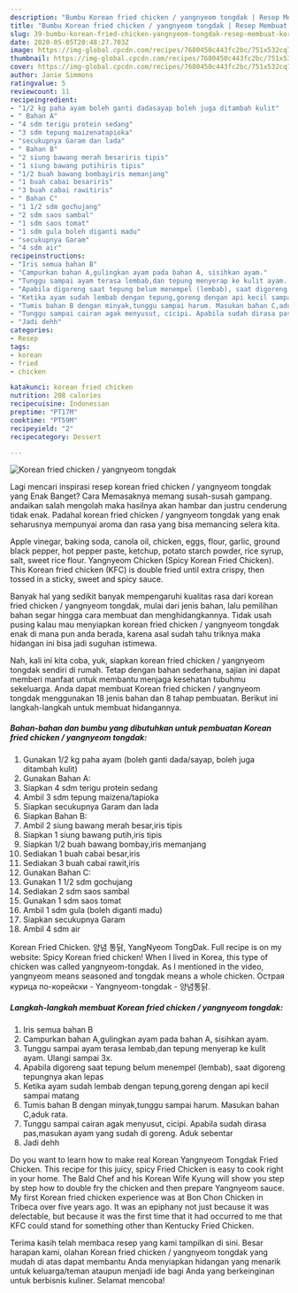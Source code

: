 ```yaml
---
description: "Bumbu Korean fried chicken / yangnyeom tongdak | Resep Membuat Korean fried chicken / yangnyeom tongdak Yang Lezat"
title: "Bumbu Korean fried chicken / yangnyeom tongdak | Resep Membuat Korean fried chicken / yangnyeom tongdak Yang Lezat"
slug: 39-bumbu-korean-fried-chicken-yangnyeom-tongdak-resep-membuat-korean-fried-chicken-yangnyeom-tongdak-yang-lezat
date: 2020-05-05T20:48:27.703Z
image: https://img-global.cpcdn.com/recipes/7680450c443fc2bc/751x532cq70/korean-fried-chicken-yangnyeom-tongdak-foto-resep-utama.jpg
thumbnail: https://img-global.cpcdn.com/recipes/7680450c443fc2bc/751x532cq70/korean-fried-chicken-yangnyeom-tongdak-foto-resep-utama.jpg
cover: https://img-global.cpcdn.com/recipes/7680450c443fc2bc/751x532cq70/korean-fried-chicken-yangnyeom-tongdak-foto-resep-utama.jpg
author: Janie Simmons
ratingvalue: 5
reviewcount: 11
recipeingredient:
- "1/2 kg paha ayam boleh ganti dadasayap boleh juga ditambah kulit"
- " Bahan A"
- "4 sdm terigu protein sedang"
- "3 sdm tepung maizenatapioka"
- "secukupnya Garam dan lada"
- " Bahan B"
- "2 siung bawang merah besariris tipis"
- "1 siung bawang putihiris tipis"
- "1/2 buah bawang bombayiris memanjang"
- "1 buah cabai besariris"
- "3 buah cabai rawitiris"
- " Bahan C"
- "1 1/2 sdm gochujang"
- "2 sdm saos sambal"
- "1 sdm saos tomat"
- "1 sdm gula boleh diganti madu"
- "secukupnya Garam"
- "4 sdm air"
recipeinstructions:
- "Iris semua bahan B"
- "Campurkan bahan A,gulingkan ayam pada bahan A, sisihkan ayam."
- "Tunggu sampai ayam terasa lembab,dan tepung menyerap ke kulit ayam. Ulangi sampai 3x."
- "Apabila digoreng saat tepung belum menempel (lembab), saat digoreng tepungnya akan lepas"
- "Ketika ayam sudah lembab dengan tepung,goreng dengan api kecil sampai matang"
- "Tumis bahan B dengan minyak,tunggu sampai harum. Masukan bahan C,aduk rata."
- "Tunggu sampai cairan agak menyusut, cicipi. Apabila sudah dirasa pas,masukan ayam yang sudah di goreng. Aduk sebentar"
- "Jadi dehh"
categories:
- Resep
tags:
- korean
- fried
- chicken

katakunci: korean fried chicken 
nutrition: 208 calories
recipecuisine: Indonesian
preptime: "PT17M"
cooktime: "PT59M"
recipeyield: "2"
recipecategory: Dessert

---
```



![Korean fried chicken / yangnyeom tongdak](https://img-global.cpcdn.com/recipes/7680450c443fc2bc/751x532cq70/korean-fried-chicken-yangnyeom-tongdak-foto-resep-utama.jpg)

Lagi mencari inspirasi resep korean fried chicken / yangnyeom tongdak yang Enak Banget? Cara Memasaknya memang susah-susah gampang. andaikan salah mengolah maka hasilnya akan hambar dan justru cenderung tidak enak. Padahal korean fried chicken / yangnyeom tongdak yang enak seharusnya mempunyai aroma dan rasa yang bisa memancing selera kita.

Apple vinegar, baking soda, canola oil, chicken, eggs, flour, garlic, ground black pepper, hot pepper paste, ketchup, potato starch powder, rice syrup, salt, sweet rice flour. Yangnyeom Chicken (Spicy Korean Fried Chicken). This Korean fried chicken (KFC) is double fried until extra crispy, then tossed in a sticky, sweet and spicy sauce.

Banyak hal yang sedikit banyak mempengaruhi kualitas rasa dari korean fried chicken / yangnyeom tongdak, mulai dari jenis bahan, lalu pemilihan bahan segar hingga cara membuat dan menghidangkannya. Tidak usah pusing kalau mau menyiapkan korean fried chicken / yangnyeom tongdak enak di mana pun anda berada, karena asal sudah tahu triknya maka hidangan ini bisa jadi suguhan istimewa.


Nah, kali ini kita coba, yuk, siapkan korean fried chicken / yangnyeom tongdak sendiri di rumah. Tetap dengan bahan sederhana, sajian ini dapat memberi manfaat untuk membantu menjaga kesehatan tubuhmu sekeluarga. Anda dapat membuat Korean fried chicken / yangnyeom tongdak menggunakan 18 jenis bahan dan 8 tahap pembuatan. Berikut ini langkah-langkah untuk membuat hidangannya.

<!--inarticleads1-->

##### Bahan-bahan dan bumbu yang dibutuhkan untuk pembuatan Korean fried chicken / yangnyeom tongdak:

1. Gunakan 1/2 kg paha ayam (boleh ganti dada/sayap, boleh juga ditambah kulit)
1. Gunakan  Bahan A:
1. Siapkan 4 sdm terigu protein sedang
1. Ambil 3 sdm tepung maizena/tapioka
1. Siapkan secukupnya Garam dan lada
1. Siapkan  Bahan B:
1. Ambil 2 siung bawang merah besar,iris tipis
1. Siapkan 1 siung bawang putih,iris tipis
1. Siapkan 1/2 buah bawang bombay,iris memanjang
1. Sediakan 1 buah cabai besar,iris
1. Sediakan 3 buah cabai rawit,iris
1. Gunakan  Bahan C:
1. Gunakan 1 1/2 sdm gochujang
1. Sediakan 2 sdm saos sambal
1. Gunakan 1 sdm saos tomat
1. Ambil 1 sdm gula (boleh diganti madu)
1. Siapkan secukupnya Garam
1. Ambil 4 sdm air


Korean Fried Chicken. 양념 통닭, YangNyeom TongDak. Full recipe is on my website: Spicy Korean fried chicken! When I lived in Korea, this type of chicken was called yangnyeom-tongdak. As I mentioned in the video, yangnyeom means seasoned and tongdak means a whole chicken. Острая курица по-корейски - Yangnyeom-tongdak - 양념통닭. 

<!--inarticleads2-->

##### Langkah-langkah membuat Korean fried chicken / yangnyeom tongdak:

1. Iris semua bahan B
1. Campurkan bahan A,gulingkan ayam pada bahan A, sisihkan ayam.
1. Tunggu sampai ayam terasa lembab,dan tepung menyerap ke kulit ayam. Ulangi sampai 3x.
1. Apabila digoreng saat tepung belum menempel (lembab), saat digoreng tepungnya akan lepas
1. Ketika ayam sudah lembab dengan tepung,goreng dengan api kecil sampai matang
1. Tumis bahan B dengan minyak,tunggu sampai harum. Masukan bahan C,aduk rata.
1. Tunggu sampai cairan agak menyusut, cicipi. Apabila sudah dirasa pas,masukan ayam yang sudah di goreng. Aduk sebentar
1. Jadi dehh


Do you want to learn how to make real Korean Yangnyeom Tongdak Fried Chicken. This recipe for this juicy, spicy Fried Chicken is easy to cook right in your home. The Bald Chef and his Korean Wife Kyung will show you step by step how to double fry the chicken and then prepare Yangnyeom sauce. My first Korean fried chicken experience was at Bon Chon Chicken in Tribeca over five years ago. It was an epiphany not just because it was delectable, but because it was the first time that it had occurred to me that KFC could stand for something other than Kentucky Fried Chicken. 

Terima kasih telah membaca resep yang kami tampilkan di sini. Besar harapan kami, olahan Korean fried chicken / yangnyeom tongdak yang mudah di atas dapat membantu Anda menyiapkan hidangan yang menarik untuk keluarga/teman ataupun menjadi ide bagi Anda yang berkeinginan untuk berbisnis kuliner. Selamat mencoba!
